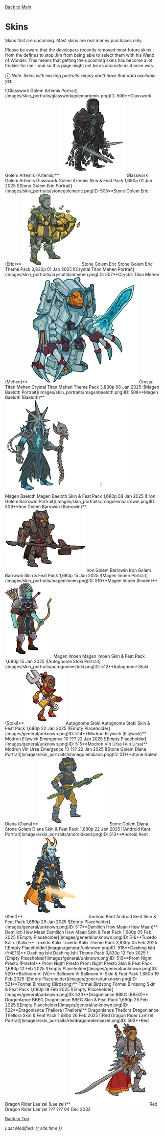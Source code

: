 [Back to Main](index.md)

# Skins

Skins that are upcoming. Most skins are real money purchases only.

Please be aware that the developers recently removed most future skins from the defines to stop Jim from being able to select them with his Wand of Wonder. This means that getting the upcoming skins has become a lot trickier for me - and so this page might not be as accurate as it once was.

<span style="font-size:1.2em;">ⓘ</span> *Note: Skins with missing portraits simply don't have that data available yet.*

<span class="skinTableColumn">
    <span class="skinTableRow">
        <span class="skinTableIcon">
            <span class="skinTooltipHolder" style="width:max-content">![Glasswork Golem Artemis Portrait](images/skin_portraits/glassworkgolemartemis.png)<span class="featTooltipContents">ID: 506**Glasswork Golem Artemis (Artemis)**<img src="images/skin_models/glassworkgolemartemis.gif" alt="Glasswork Golem Artemis Model Gif" style="width:auto;height:auto;max-width:100%;max-height:100%"></span></span>
        </span>
        <span class="skinTableName">
            Glasswork Golem Artemis
        </span>
        <span class="skinTableSource">
            Glasswork Golem Artemis Skin & Feat Pack
        </span>
        <span class="skinTableCost">
            1,680p
        </span>
        <span class="skinTableDate">
            01 Jan 2025
        </span>
    </span>
    <span class="skinTableRow">
        <span class="skinTableIcon">
            <span class="skinTooltipHolder" style="width:max-content">![Stone Golem Eric Portrait](images/skin_portraits/stonegolemeric.png)<span class="featTooltipContents">ID: 505**Stone Golem Eric (Eric)**<img src="images/skin_models/stonegolemeric.gif" alt="Stone Golem Eric Model Gif" style="width:auto;height:auto;max-width:100%;max-height:100%"></span></span>
        </span>
        <span class="skinTableName">
            Stone Golem Eric
        </span>
        <span class="skinTableSource">
            Stone Golem Eric Theme Pack
        </span>
        <span class="skinTableCost">
            3,830p
        </span>
        <span class="skinTableDate">
            01 Jan 2025
        </span>
    </span>
    <span class="skinTableRow">
        <span class="skinTableIcon">
            <span class="skinTooltipHolder" style="width:max-content">![Crystal Titan Mehen Portrait](images/skin_portraits/crystaltitanmehen.png)<span class="featTooltipContents">ID: 507**Crystal Titan Mehen (Mehen)**<img src="images/skin_models/crystaltitanmehen.gif" alt="Crystal Titan Mehen Model Gif" style="width:auto;height:auto;max-width:100%;max-height:100%"></span></span>
        </span>
        <span class="skinTableName">
            Crystal Titan Mehen
        </span>
        <span class="skinTableSource">
            Crystal Titan Mehen Theme Pack
        </span>
        <span class="skinTableCost">
            3,830p
        </span>
        <span class="skinTableDate">
            08 Jan 2025
        </span>
    </span>
    <span class="skinTableRow">
        <span class="skinTableIcon">
            <span class="skinTooltipHolder" style="width:max-content">![Magen Baeloth Portrait](images/skin_portraits/magenbaeloth.png)<span class="featTooltipContents">ID: 508**Magen Baeloth (Baeloth)**<span style="display:flex;flex-direction:row"><img src="images/skin_models/magenbaeloth.gif" alt="Magen Baeloth Model Gif" style="width:auto;height:auto;max-width:100%;max-height:100%"><img src="images/skin_models/magenbaeloth-djiin.gif" alt="Magen Baeloth Alternate Model Gif" style="width:auto;height:auto;max-width:100%;max-height:100%"></span></span></span>
        </span>
        <span class="skinTableName">
            Magen Baeloth
        </span>
        <span class="skinTableSource">
            Magen Baeloth Skin & Feat Pack
        </span>
        <span class="skinTableCost">
            1,680p
        </span>
        <span class="skinTableDate">
            08 Jan 2025
        </span>
    </span>
    <span class="skinTableRow">
        <span class="skinTableIcon">
            <span class="skinTooltipHolder" style="width:max-content">![Iron Golem Barrowin Portrait](images/skin_portraits/irongolembarrowin.png)<span class="featTooltipContents">ID: 509**Iron Golem Barrowin (Barrowin)**<img src="images/skin_models/irongolembarrowin.gif" alt="Iron Golem Barrowin Model Gif" style="width:auto;height:auto;max-width:100%;max-height:100%"></span></span>
        </span>
        <span class="skinTableName">
            Iron Golem Barrowin
        </span>
        <span class="skinTableSource">
            Iron Golem Barrowin Skin & Feat Pack
        </span>
        <span class="skinTableCost">
            1,680p
        </span>
        <span class="skinTableDate">
            15 Jan 2025
        </span>
    </span>
    <span class="skinTableRow">
        <span class="skinTableIcon">
            <span class="skinTooltipHolder" style="width:max-content">![Magen Imoen Portrait](images/skin_portraits/magenimoen.png)<span class="featTooltipContents">ID: 510**Magen Imoen (Imoen)**<img src="images/skin_models/magenimoen.gif" alt="Magen Imoen Model Gif" style="width:auto;height:auto;max-width:100%;max-height:100%"></span></span>
        </span>
        <span class="skinTableName">
            Magen Imoen
        </span>
        <span class="skinTableSource">
            Magen Imoen Skin & Feat Pack
        </span>
        <span class="skinTableCost">
            1,680p
        </span>
        <span class="skinTableDate">
            15 Jan 2025
        </span>
    </span>
    <span class="skinTableRow">
        <span class="skinTableIcon">
            <span class="skinTooltipHolder" style="width:max-content">![Autognome Stoki Portrait](images/skin_portraits/autognomestoki.png)<span class="featTooltipContents">ID: 512**Autognome Stoki (Stoki)**<img src="images/skin_models/autognomestoki.gif" alt="Autognome Stoki Model Gif" style="width:auto;height:auto;max-width:100%;max-height:100%"></span></span>
        </span>
        <span class="skinTableName">
            Autognome Stoki
        </span>
        <span class="skinTableSource">
            Autognome Stoki Skin & Feat Pack
        </span>
        <span class="skinTableCost">
            1,680p
        </span>
        <span class="skinTableDate">
            22 Jan 2025
        </span>
    </span>
    <span class="skinTableRow">
        <span class="skinTableIcon">
            <span class="skinTooltipHolder" style="width:max-content">![Empty Placeholder](images/general/unknown.png)<span class="featTooltipContents">ID: 514**Modron Ellywick (Ellywick)**</span></span>
        </span>
        <span class="skinTableName">
            Modron Ellywick
        </span>
        <span class="skinTableSource">
            Emergence 10
        </span>
        <span class="skinTableCost">
            ???
        </span>
        <span class="skinTableDate">
            22 Jan 2025
        </span>
    </span>
    <span class="skinTableRow">
        <span class="skinTableIcon">
            <span class="skinTooltipHolder" style="width:max-content">![Empty Placeholder](images/general/unknown.png)<span class="featTooltipContents">ID: 515**Modron Vin Ursa (Vin Ursa)**</span></span>
        </span>
        <span class="skinTableName">
            Modron Vin Ursa
        </span>
        <span class="skinTableSource">
            Emergence 10
        </span>
        <span class="skinTableCost">
            ???
        </span>
        <span class="skinTableDate">
            22 Jan 2025
        </span>
    </span>
    <span class="skinTableRow">
        <span class="skinTableIcon">
            <span class="skinTooltipHolder" style="width:max-content">![Stone Golem Diana Portrait](images/skin_portraits/stonegolemdiana.png)<span class="featTooltipContents">ID: 511**Stone Golem Diana (Diana)**<img src="images/skin_models/stonegolemdiana.gif" alt="Stone Golem Diana Model Gif" style="width:auto;height:auto;max-width:100%;max-height:100%"></span></span>
        </span>
        <span class="skinTableName">
            Stone Golem Diana
        </span>
        <span class="skinTableSource">
            Stone Golem Diana Skin & Feat Pack
        </span>
        <span class="skinTableCost">
            1,680p
        </span>
        <span class="skinTableDate">
            22 Jan 2025
        </span>
    </span>
    <span class="skinTableRow">
        <span class="skinTableIcon">
            <span class="skinTooltipHolder" style="width:max-content">![Android Kent Portrait](images/skin_portraits/androidkent.png)<span class="featTooltipContents">ID: 513**Android Kent (Kent)**<img src="images/skin_models/androidkent.gif" alt="Android Kent Model Gif" style="width:auto;height:auto;max-width:100%;max-height:100%"></span></span>
        </span>
        <span class="skinTableName">
            Android Kent
        </span>
        <span class="skinTableSource">
            Android Kent Skin & Feat Pack
        </span>
        <span class="skinTableCost">
            1,680p
        </span>
        <span class="skinTableDate">
            29 Jan 2025
        </span>
    </span>
    <span class="skinTableRow">
        <span class="skinTableIcon">
            <span class="skinTooltipHolder" style="width:max-content">![Empty Placeholder](images/general/unknown.png)<span class="featTooltipContents">ID: 517**Demilich Hew Maan (Hew Maan)**</span></span>
        </span>
        <span class="skinTableName">
            Demilich Hew Maan
        </span>
        <span class="skinTableSource">
            Demilich Hew Maan Skin & Feat Pack
        </span>
        <span class="skinTableCost">
            1,680p
        </span>
        <span class="skinTableDate">
            05 Feb 2025
        </span>
    </span>
    <span class="skinTableRow">
        <span class="skinTableIcon">
            <span class="skinTooltipHolder" style="width:max-content">![Empty Placeholder](images/general/unknown.png)<span class="featTooltipContents">ID: 516**Tuxedo Kalix (Kalix)**</span></span>
        </span>
        <span class="skinTableName">
            Tuxedo Kalix
        </span>
        <span class="skinTableSource">
            Tuxedo Kalix Theme Pack
        </span>
        <span class="skinTableCost">
            3,830p
        </span>
        <span class="skinTableDate">
            05 Feb 2025
        </span>
    </span>
    <span class="skinTableRow">
        <span class="skinTableIcon">
            <span class="skinTooltipHolder" style="width:max-content">![Empty Placeholder](images/general/unknown.png)<span class="featTooltipContents">ID: 518**Dashing Ishi (Y4E15)**</span></span>
        </span>
        <span class="skinTableName">
            Dashing Ishi
        </span>
        <span class="skinTableSource">
            Dashing Ishi Theme Pack
        </span>
        <span class="skinTableCost">
            3,830p
        </span>
        <span class="skinTableDate">
            12 Feb 2025
        </span>
    </span>
    <span class="skinTableRow">
        <span class="skinTableIcon">
            <span class="skinTooltipHolder" style="width:max-content">![Empty Placeholder](images/general/unknown.png)<span class="featTooltipContents">ID: 519**Prom Night Presto (Presto)**</span></span>
        </span>
        <span class="skinTableName">
            Prom Night Presto
        </span>
        <span class="skinTableSource">
            Prom Night Presto Skin & Feat Pack
        </span>
        <span class="skinTableCost">
            1,680p
        </span>
        <span class="skinTableDate">
            12 Feb 2025
        </span>
    </span>
    <span class="skinTableRow">
        <span class="skinTableIcon">
            <span class="skinTooltipHolder" style="width:max-content">![Empty Placeholder](images/general/unknown.png)<span class="featTooltipContents">ID: 520**Ballroom Vi (Vi)**</span></span>
        </span>
        <span class="skinTableName">
            Ballroom Vi
        </span>
        <span class="skinTableSource">
            Ballroom Vi Skin & Feat Pack
        </span>
        <span class="skinTableCost">
            1,680p
        </span>
        <span class="skinTableDate">
            19 Feb 2025
        </span>
    </span>
    <span class="skinTableRow">
        <span class="skinTableIcon">
            <span class="skinTooltipHolder" style="width:max-content">![Empty Placeholder](images/general/unknown.png)<span class="featTooltipContents">ID: 521**Formal Birdsong (Birdsong)**</span></span>
        </span>
        <span class="skinTableName">
            Formal Birdsong
        </span>
        <span class="skinTableSource">
            Formal Birdsong Skin & Feat Pack
        </span>
        <span class="skinTableCost">
            1,680p
        </span>
        <span class="skinTableDate">
            19 Feb 2025
        </span>
    </span>
    <span class="skinTableRow">
        <span class="skinTableIcon">
            <span class="skinTooltipHolder" style="width:max-content">![Empty Placeholder](images/general/unknown.png)<span class="featTooltipContents">ID: 523**Dragonlance BBEG (BBEG)**</span></span>
        </span>
        <span class="skinTableName">
            Dragonlance BBEG
        </span>
        <span class="skinTableSource">
            Dragonlance BBEG Skin & Feat Pack
        </span>
        <span class="skinTableCost">
            1,680p
        </span>
        <span class="skinTableDate">
            26 Feb 2025
        </span>
    </span>
    <span class="skinTableRow">
        <span class="skinTableIcon">
            <span class="skinTooltipHolder" style="width:max-content">![Empty Placeholder](images/general/unknown.png)<span class="featTooltipContents">ID: 522**Dragonlance Thellora (Thellora)**</span></span>
        </span>
        <span class="skinTableName">
            Dragonlance Thellora
        </span>
        <span class="skinTableSource">
            Dragonlance Thellora Skin & Feat Pack
        </span>
        <span class="skinTableCost">
            1,680p
        </span>
        <span class="skinTableDate">
            26 Feb 2025
        </span>
    </span>
    <span class="skinTableRow">
        <span class="skinTableIcon">
            <span class="skinTooltipHolder" style="width:max-content">![Red Dragon Rider Lae'zel Portrait](images/skin_portraits/reddragonriderlaezel.png)<span class="featTooltipContents">ID: 503**Red Dragon Rider Lae'zel (Lae'zel)**<img src="images/skin_models/reddragonriderlaezel.gif" alt="Red Dragon Rider Lae'zel Model Gif" style="width:auto;height:auto;max-width:100%;max-height:100%"></span></span>
        </span>
        <span class="skinTableName">
            Red Dragon Rider Lae'zel
        </span>
        <span class="skinTableSource">
            ???
        </span>
        <span class="skinTableCost">
            ???
        </span>
        <span class="skinTableDate">
            04 Dec 2032
        </span>
    </span>
</span>

[Back to Top](#top)

*Last Modified: {{ site.time }}*